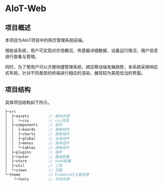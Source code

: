 # AIoT-Web
## 项目概述

本项目为AIoT项目中的网页管理系统前端。

借助该系统，用户可实现对农场概况、传感器详细数据、设备运行情况、用户信息进行查看与管理。

同时，为了使用户可以方便快捷管理系统，顺应移动端发展趋势，本系统采用响应式布局，针对不同类型的终端进行相应的渲染，展现较为美观恰当的界面。



## 项目结构

具体项目结构如下所示。

```javascript
├─src
│  ├─assets         // 静态资源
│  │  └─css         // css资源
│  ├─components     // 组件
│  │  ├─boards      // 面板组件
│  │  ├─charts      // 图表组件
│  │  ├─global      // 全局组件
│  │  ├─menus       // 菜单组件
│  │  └─tables      // 表格组件
│  ├─plugins        // 插件
│  ├─router         // 路由配置
│  ├─store          // VueX配置
│  ├─util           // 工具
│  └─views          // 页面
└─theme             // ElementUI主题资源
    └─fonts         // 字体资源
```

